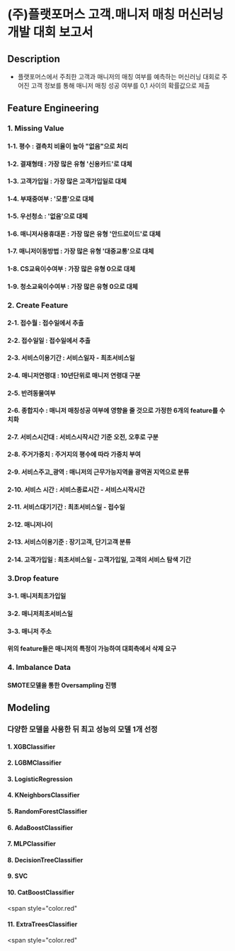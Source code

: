 # (주)플랫포머스 고객.매니저 매칭 머신러닝 개발 대회 보고서 

## Description
- 플랫포머스에서 주최한 고객과 매니저의 매칭 여부를 예측하는 머신러닝 대회로 주어진 고객 정보를 통해 매니저 매칭 성공 여부를 0,1 사이의 확률값으로 제출

## Feature Engineering
### 1. Missing Value
#### 1-1. 평수 : 결측치 비율이 높아 "없음"으로 처리
#### 1-2. 결재형태 : 가장 많은 유형 '신용카드'로 대체
#### 1-3. 고객가입일 : 가장 많은 고객가입일로 대체
#### 1-4. 부재중여부 : '모름'으로 대체
#### 1-5. 우선청소 : '없음'으로 대체
#### 1-6. 매니저사용휴대폰 : 가장 많은 유형 '안드로이드'로 대체
#### 1-7. 매니저이동방법 : 가장 많은 유형 '대중교통'으로 대체
#### 1-8. CS교육이수여부 : 가장 많은 유형 0으로 대체
#### 1-9. 청소교육이수여부 : 가장 많은 유형 0으로 대체

### 2. Create Feature
#### 2-1. 접수월 : 접수일에서 추출
#### 2-2. 접수일일 : 접수일에서 추출
#### 2-3. 서비스이용기간 : 서비스일자 - 최초서비스일
#### 2-4. 매니저연령대 : 10년단위로 매니저 연령대 구분
#### 2-5. 반려동물여부 
#### 2-6. 종합지수 : 매니저 매칭성공 여부에 영향을 줄 것으로 가정한 6개의 feature를 수치화 
#### 2-7. 서비스시간대 : 서비스시작시간 기준 오전, 오후로 구분
#### 2-8. 주거가중치 : 주거지의 평수에 따라 가중치 부여
#### 2-9. 서비스주고_광역 : 매니저의 근무가능지역을 광역권 지역으로 분류
#### 2-10. 서비스 시간 : 서비스종료시간 - 서비스시작시간
#### 2-11. 서비스대기기간 : 최초서비스일 - 접수일 
#### 2-12. 매니저나이
#### 2-13. 서비스이용기준 : 장기고객, 단기고객 분류
#### 2-14. 고객가입일 : 최초서비스일 - 고객가입일, 고객의 서비스 탐색 기간

### 3.Drop feature
#### 3-1. 매니저최초가입일
#### 3-2. 매니저최초서비스일
#### 3-3. 매니저 주소
#### 위의 feature들은 매니저의 특정이 가능하여 대회측에서 삭제 요구

### 4. Imbalance Data
#### SMOTE모델을 통한 Oversampling 진행

## Modeling
### 다양한 모델을 사용한 뒤 최고 성능의 모델 1개 선정
#### 1. XGBClassifier
#### 2. LGBMClassifier
#### 3. LogisticRegression
#### 4. KNeighborsClassifier
#### 5. RandomForestClassifier
#### 6. AdaBoostClassifier
#### 7. MLPClassifier
#### 8. DecisionTreeClassifier
#### 9. SVC
#### 10. CatBoostClassifier
<span style="color.red"</span>
#### 11. ExtraTreesClassifier
<span style="color.red"</span>
